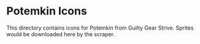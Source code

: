 # Potemkin Icons

This directory contains icons for Potemkin from Guilty Gear Strive.
Sprites would be downloaded here by the scraper.
